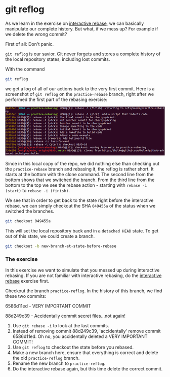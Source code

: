 # git reflog

As we learn in the exercise on [interactive rebase](../rebase/README.md), we can
basically manipulate our complete history.
But what, if we mess up? For example if we delete the wrong commit? 

First of all: Don't panic.

`git reflog` is our savior. Git never forgets and stores a complete history of the local repository states, including lost commits.
 
With the command
```bash
git reflog
```
we get a log of all of our actions back to the very first commit.
Here is a screenshot of `git reflog` on the `practice-rebase` branch, right after we performed the first part of the rebasing exercise:

![](images/reflog1.PNG "git reflog")

Since in this local copy of the repo, we did nothing else than checking out the `practice-rebase` branch and rebasing it, the reflog is rather short.
It starts at the bottom with the clone command. The second line from the bottom shows that we switched the branch.
From the third line from the bottom to the top we see the rebase action - starting with `rebase -i (start)` to `rebase -i (finish)`.

We see that in order to get back to the state right before the interactive rebase, we can simply checkout the SHA `049455a` of the status when we switched
the branches.

```bash
git checkout 049455a
```

This will set the local repository back and in a `detached HEAD` state. To get out of this state, we could create a branch.
```bash
git checkout -b new-branch-at-state-before-rebase
```


### The exercise

In this exercise we want to simulate that you messed up during interactive rebasing.
If you are not familiar with interactive rebasing, do the [interactive rebase](../rebase/README.md) exercise first.

Checkout the branch `practice-reflog`.
In the history of this branch, we find these two commits:
 
 6586d11ed - VERY IMPORTANT COMMIT

 88d249c39 - Accidentally commit secret files...not again!


1. Use `git rebase -i` to look at the last commits.
2. Instead of removing commit 88d249c39, 'accidentally' remove commit 6586d11ed. Oh no, you accidentally deleted a VERY IMPORTANT COMMIT!
3. Use `git reflog` to checkout the state before you rebased.
4. Make a new branch here, ensure that everything is correct and delete the old `practice-reflog` branch.
5. Rename the new branch to `practice-reflog`.
6. Do the interactive rebase again, but this time delete the correct commit.
